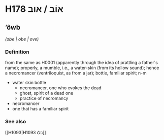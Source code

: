 # H178 אוֹב / אוב

## ʼôwb

_(obe | obe | ove)_

### Definition

from the same as H0001 (apparently through the idea of prattling a father's name); properly, a mumble, i.e., a water-skin (from its hollow sound); hence a necromancer (ventriloquist, as from a jar); bottle, familiar spirit; n-m

- water skin bottle
  - necromancer, one who evokes the dead
  - ghost, spirit of a dead one
  - practice of necromancy
- necromancer
- one that has a familiar spirit

### See also

[[H1093|H1093 בלו]]
